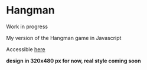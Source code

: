 # Hangman

Work in progress

My version of the Hangman game in Javascript

Accessible [here](https://fwauters.github.io/Hangman/)

**design in 320x480 px for now, real style coming soon**